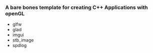 ### A bare bones template for creating C++ Applications with openGL 
- glfw
- glad
- imgui
- stb_image
- spdlog